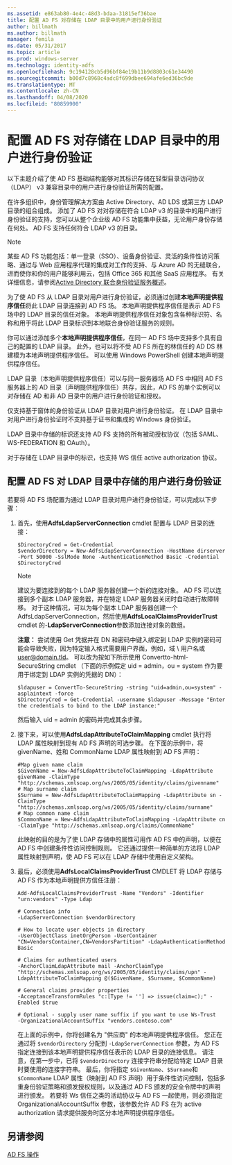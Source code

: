 ```yaml
---
ms.assetid: e863ab80-4e4c-48d3-bdaa-31815ef36bae
title: 配置 AD FS 对存储在 LDAP 目录中的用户进行身份验证
author: billmath
ms.author: billmath
manager: femila
ms.date: 05/31/2017
ms.topic: article
ms.prod: windows-server
ms.technology: identity-adfs
ms.openlocfilehash: 9c194128cb5d96bf84e19b11b9d8803c61e34490
ms.sourcegitcommit: b00d7c8968c4adc8f699dbee694afe6ed36bc9de
ms.translationtype: MT
ms.contentlocale: zh-CN
ms.lasthandoff: 04/08/2020
ms.locfileid: "80859900"
---
```

# <a name="configure-ad-fs-to-authenticate-users-stored-in-ldap-directories"></a>配置 AD FS 对存储在 LDAP 目录中的用户进行身份验证

以下主题介绍了使 AD FS 基础结构能够对其标识存储在轻型目录访问协议（LDAP） v3 兼容目录中的用户进行身份验证所需的配置。

在许多组织中，身份管理解决方案由 Active Directory、AD LDS 或第三方 LDAP 目录的组合组成。 添加了 AD FS 对对存储在符合 LDAP v3 的目录中的用户进行身份验证的支持，您可以从整个企业级 AD FS 功能集中获益，无论用户身份存储在何处。 AD FS 支持任何符合 LDAP v3 的目录。

> [!NOTE]
> 某些 AD FS 功能包括：单一登录（SSO）、设备身份验证、灵活的条件性访问策略、通过与 Web 应用程序代理的集成对工作的支持、与 Azure AD 的无缝联合，进而使你和你的用户能够利用云，包括 Office 365 和其他 SaaS 应用程序。  有关详细信息，请参阅[Active Directory 联合身份验证服务概述](../../ad-fs/AD-FS-2016-Overview.md)。

为了使 AD FS 从 LDAP 目录对用户进行身份验证，必须通过创建**本地声明提供程序信任**将此 LDAP 目录连接到 AD FS 场。  本地声明提供程序信任是表示 AD FS 场中的 LDAP 目录的信任对象。 本地声明提供程序信任对象包含各种标识符、名称和用于将此 LDAP 目录标识到本地联合身份验证服务的规则。

你可以通过添加多个**本地声明提供程序信任**，在同一 AD FS 场中支持多个具有自己的配置的 LDAP 目录。 此外，也可以将不受 AD FS 所在的林信任的 AD DS 林建模为本地声明提供程序信任。 可以使用 Windows PowerShell 创建本地声明提供程序信任。

LDAP 目录（本地声明提供程序信任）可以与同一服务器场 AD FS 中相同 AD FS 服务器上的 AD 目录（声明提供程序信任）共存，因此，AD FS 的单个实例可以对存储在 AD 和非 AD 目录中的用户进行身份验证和授权。

仅支持基于窗体的身份验证从 LDAP 目录对用户进行身份验证。 在 LDAP 目录中对用户进行身份验证时不支持基于证书和集成的 Windows 身份验证。

LDAP 目录中存储的标识还支持 AD FS 支持的所有被动授权协议（包括 SAML、WS-FEDERATION 和 OAuth）。

对于存储在 LDAP 目录中的标识，也支持 WS 信任 active authorization 协议。

## <a name="configure-ad-fs-to-authenticate-users-stored-in-an-ldap-directory"></a>配置 AD FS 对 LDAP 目录中存储的用户进行身份验证
若要将 AD FS 场配置为通过 LDAP 目录对用户进行身份验证，可以完成以下步骤：

1. 首先，使用**AdfsLdapServerConnection** cmdlet 配置与 LDAP 目录的连接：

   ```
   $DirectoryCred = Get-Credential
   $vendorDirectory = New-AdfsLdapServerConnection -HostName dirserver -Port 50000 -SslMode None -AuthenticationMethod Basic -Credential $DirectoryCred
   ```

   > [!NOTE]
   > 建议为要连接到的每个 LDAP 服务器创建一个新的连接对象。 AD FS 可以连接到多个副本 LDAP 服务器，并在特定 LDAP 服务器关闭时自动进行故障转移。 对于这种情况，可以为每个副本 LDAP 服务器创建一个 AdfsLdapServerConnection，然后使用**AdfsLocalClaimsProviderTrust** cmdlet 的-**LdapServerConnection**参数添加连接对象的数组。

   **注意：** 尝试使用 Get 凭据并在 DN 和密码中键入绑定到 LDAP 实例的密码可能会导致失败，因为特定输入格式需要用户界面，例如，域 \ 用户名或 user@domain.tld。 可以改为按如下所示使用 Convertto-html-SecureString cmdlet （下面的示例假定 uid = admin，ou = system 作为要用于绑定到 LDAP 实例的凭据的 DN）：

   ```
   $ldapuser = ConvertTo-SecureString -string "uid=admin,ou=system" -asplaintext -force
   $DirectoryCred = Get-Credential -username $ldapuser -Message "Enter the credentials to bind to the LDAP instance:"
   ```

   然后输入 uid = admin 的密码并完成其余步骤。

2. 接下来，可以使用**AdfsLdapAttributeToClaimMapping** cmdlet 执行将 LDAP 属性映射到现有 AD FS 声明的可选步骤。 在下面的示例中，将 givenName、姓和 CommonName LDAP 属性映射到 AD FS 声明：

   ```
   #Map given name claim
   $GivenName = New-AdfsLdapAttributeToClaimMapping -LdapAttribute givenName -ClaimType "http://schemas.xmlsoap.org/ws/2005/05/identity/claims/givenname"
   # Map surname claim
   $Surname = New-AdfsLdapAttributeToClaimMapping -LdapAttribute sn -ClaimType "http://schemas.xmlsoap.org/ws/2005/05/identity/claims/surname"
   # Map common name claim
   $CommonName = New-AdfsLdapAttributeToClaimMapping -LdapAttribute cn -ClaimType "http://schemas.xmlsoap.org/claims/CommonName"
   ```

   此映射的目的是为了使 LDAP 存储中的属性可用作 AD FS 中的声明，以便在 AD FS 中创建条件性访问控制规则。 它还通过提供一种简单的方法将 LDAP 属性映射到声明，使 AD FS 可以在 LDAP 存储中使用自定义架构。

3. 最后，必须使用**AdfsLocalClaimsProviderTrust** CMDLET 将 LDAP 存储与 AD FS 作为本地声明提供方信任注册：

   ```
   Add-AdfsLocalClaimsProviderTrust -Name "Vendors" -Identifier "urn:vendors" -Type Ldap

   # Connection info
   -LdapServerConnection $vendorDirectory 

   # How to locate user objects in directory
   -UserObjectClass inetOrgPerson -UserContainer "CN=VendorsContainer,CN=VendorsPartition" -LdapAuthenticationMethod Basic 

   # Claims for authenticated users
   -AnchorClaimLdapAttribute mail -AnchorClaimType "http://schemas.xmlsoap.org/ws/2005/05/identity/claims/upn" -LdapAttributeToClaimMapping @($GivenName, $Surname, $CommonName) 

   # General claims provider properties
   -AcceptanceTransformRules "c:[Type != ''] => issue(claim=c);" -Enabled $true 

   # Optional - supply user name suffix if you want to use Ws-Trust
   -OrganizationalAccountSuffix "vendors.contoso.com"
   ```

   在上面的示例中，你将创建名为 "供应商" 的本地声明提供程序信任。 您正在通过将 `$vendorDirectory` 分配到 `-LdapServerConnection` 参数，为 AD FS 指定连接到该本地声明提供程序信任表示的 LDAP 目录的连接信息。 请注意，在第一步中，已将 `$vendorDirectory` 连接字符串分配给特定 LDAP 目录时要使用的连接字符串。 最后，你将指定 `$GivenName`、`$Surname`和 `$CommonName` LDAP 属性（映射到 AD FS 声明）用于条件性访问控制，包括多重身份验证策略和颁发授权规则，以及通过 AD FS 颁发的安全令牌中的声明进行颁发。 若要将 Ws 信任之类的活动协议与 AD FS 一起使用，则必须指定 OrganizationalAccountSuffix 参数，该参数允许 AD FS 在为 active authorization 请求提供服务时区分本地声明提供程序信任。

## <a name="see-also"></a>另请参阅
[AD FS 操作](../../ad-fs/AD-FS-2016-Operations.md)


